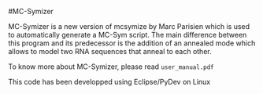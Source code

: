 #MC-Symizer

MC-Symizer is a new version of mcsymize by Marc Parisien which is used to automatically generate a MC-Sym script.
The main difference between this program and its predecessor is the addition of an annealed mode which allows to model two RNA sequences that anneal to each other.

To know more about MC-Symizer, please read `user_manual.pdf`

This code has been developped using Eclipse/PyDev on Linux